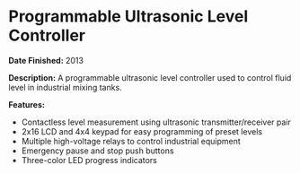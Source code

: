 # Programmable Ultrasonic Level Controller

**Date Finished:** 2013

**Description:** A programmable ultrasonic level controller used to control fluid level in industrial mixing tanks.

**Features:**
- Contactless level measurement using ultrasonic transmitter/receiver pair
- 2x16 LCD and 4x4 keypad for easy programming of preset levels
- Multiple high-voltage relays to control industrial equipment
- Emergency pause and stop push buttons
- Three-color LED progress indicators